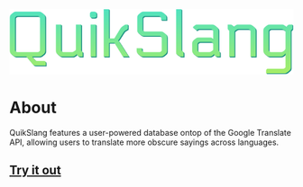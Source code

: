 <a href="https://cst336noahtn.herokuapp.com/projects/final_proj/index.php">
    <img src="https://github.com/NoahTN/cst336/blob/master/projects/final_proj/img/logo.png">
</a> 

# About
QuikSlang features a user-powered database ontop of the Google Translate API, allowing users to translate more obscure sayings across languages.

## <a href="https://cst336noahtn.herokuapp.com/projects/final_proj/index.php">Try it out</a>
